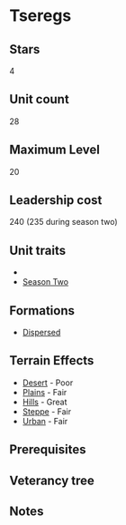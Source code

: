 # Tseregs

## Stars
4

## Unit count
28

## Maximum Level
20

## Leadership cost
240 (235 during season two)

## Unit traits
* [](../../unit-traits/.md)
* [Season Two](../../unit-traits/season-two.md)

## Formations
* [Dispersed](../../formations/dispersed.md)

## Terrain Effects
* [Desert](../../terrain-effects/desert) - Poor
* [Plains](../../terrain-effects/) - Fair
* [Hills](../../terrain-effects/) - Great
* [Steppe](../../terrain-effects/) - Fair
* [Urban](../../terrain-effects/) - Fair

## Prerequisites

## Veterancy tree

## Notes
